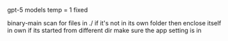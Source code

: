gpt-5 models temp = 1 fixed

binary-main scan for files in ./ if it's not in its own folder then enclose itself in own
if its started from different dir make sure the app setting is in
